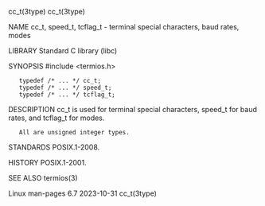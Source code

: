 cc_t(3type)																	   cc_t(3type)

NAME
       cc_t, speed_t, tcflag_t - terminal special characters, baud rates, modes

LIBRARY
       Standard C library (libc)

SYNOPSIS
       #include <termios.h>

       typedef /* ... */ cc_t;
       typedef /* ... */ speed_t;
       typedef /* ... */ tcflag_t;

DESCRIPTION
       cc_t is used for terminal special characters, speed_t for baud rates, and tcflag_t for modes.

       All are unsigned integer types.

STANDARDS
       POSIX.1-2008.

HISTORY
       POSIX.1-2001.

SEE ALSO
       termios(3)

Linux man-pages 6.7							  2023-10-31								   cc_t(3type)
